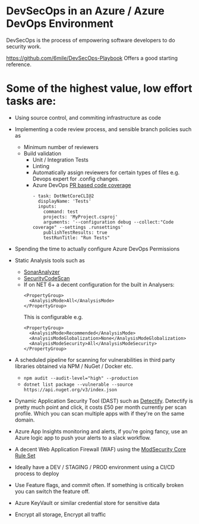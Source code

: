 # DevSecOps in an Azure / Azure DevOps Environment

DevSecOps is the process of empowering software developers to do security work.

https://github.com/6mile/DevSecOps-Playbook Offers a good starting reference.

# Some of the highest value, low effort tasks are:

- Using source control, and commiting infrastructure as code

- Implementing a code review process, and sensible branch policies such as
  - Minimum number of reviewers
  - Build validation
    - Unit / Integration Tests
    - Linting    
    - Automatically assign reviewers for certain types of files e.g. Devops expert for .config changes.
    - Azure DevOps [PR based code coverage](https://docs.microsoft.com/en-us/azure/devops/pipelines/test/codecoverage-for-pullrequests?view=azure-devops)
      ```
      - task: DotNetCoreCLI@2
        displayName: 'Tests'
        inputs:
          command: test
          projects: 'MyProject.csproj'
          arguments: '--configuration debug --collect:"Code coverage" --settings .runsettings'
          publishTestResults: true
          testRunTitle: "Run Tests"
      ```

- Spending the time to actually configure Azure DevOps Permissions

- Static Analysis tools such as
  - [SonarAnalyzer](https://www.nuget.org/packages/SonarAnalyzer.CSharp/)
  - [SecurityCodeScan](https://www.nuget.org/packages/SecurityCodeScan.VS2019/)
  - If on NET 6+ a decent configuration for the built in Analysers:
    ```
    <PropertyGroup>
      <AnalysisMode>All</AnalysisMode>
    </PropertyGroup>
    ```
    This is configurable e.g.
    ```
    <PropertyGroup>
      <AnalysisMode>Recommended</AnalysisMode>
      <AnalysisModeGlobalization>None</AnalysisModeGlobalization>
      <AnalysisModeSecurity>All</AnalysisModeSecurity>
    </PropertyGroup>
    ``` 
  
- A scheduled pipeline for scanning for vulnerabilities in third party libraries obtained via NPM / NuGet / Docker etc.
  - ```npm audit --audit-level="high" --production```
  - ```dotnet list package --vulnerable --source https://api.nuget.org/v3/index.json```
  
- Dynamic Application Security Tool (DAST) such as [Detectify](https://detectify.com/). Detectify is pretty much point and click, it costs £50 per month currently per scan profile. Which you can scan multiple apps with if they're on the same domain.

- Azure App Insights monitoring and alerts, if you're going fancy, use an Azure logic app to push your alerts to a slack workflow.

- A decent Web Application Firewall (WAF) using the [ModSecurity Core Rule Set](https://owasp.org/www-project-modsecurity-core-rule-set/)

- Ideally have a DEV / STAGING / PROD environment using a CI/CD process to deploy

- Use Feature flags, and commit often. If something is critically broken you can switch the feature off.

- Azure KeyVault or similar credential store for sensitive data

- Encrypt all storage, Encrypt all traffic
